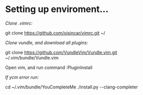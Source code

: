 # Setting up enviroment…

*Clone .vimrc:*

git clone https://github.com/oisincar/vimrc.git ~/

*Clone vundle, and download all plugins:*

git clone https://github.com/VundleVim/Vundle.vim.git ~/.vim/bundle/Vundle.vim

Open vim, and run command :PluginInstall

*If ycm error run:*

cd ~/.vim/bundle/YouCompleteMe
./install.py --clang-completer
